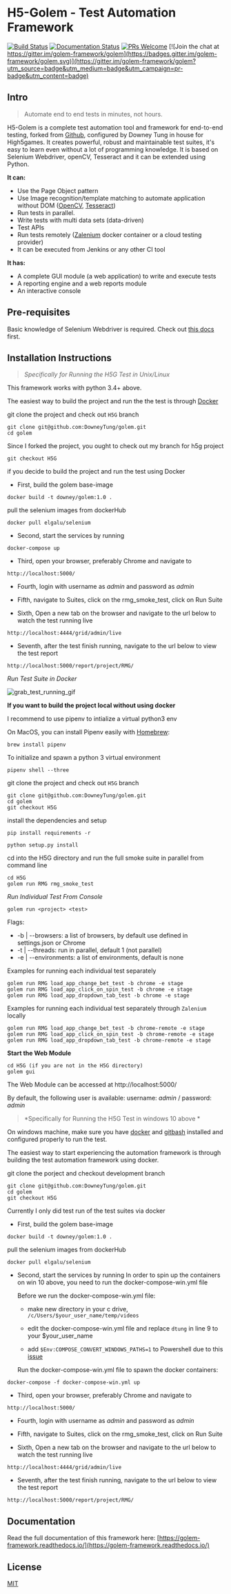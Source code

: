 H5-Golem - Test Automation Framework
==================================================
[![Build Status](https://travis-ci.org/lucianopuccio/golem.svg?branch=master)](https://travis-ci.org/lucianopuccio/golem)
[![Documentation Status](https://readthedocs.org/projects/golem-framework/badge/?version=latest)](https://golem-framework.readthedocs.io/en/latest/?badge=latest)
[![PRs Welcome](https://img.shields.io/badge/PRs-welcome-brightgreen.svg?style=flat-square)](http://makeapullrequest.com)
[![Join the chat at https://gitter.im/golem-framework/golem](https://badges.gitter.im/golem-framework/golem.svg)](https://gitter.im/golem-framework/golem?utm_source=badge&utm_medium=badge&utm_campaign=pr-badge&utm_content=badge)

Intro
--------------------------------------

>Automate end to end tests in minutes, not hours.


H5-Golem is a complete test automation tool and framework for end-to-end testing, forked from [Github](https://github.com/lucianopuccio/golem), configured by Downey Tung in house for High5games. It creates powerful, robust and maintainable test suites, it's easy to learn even without a lot of programming knowledge. It is based on Selenium Webdriver, openCV, Tesseract and it can be extended using Python.

**It can:**
* Use the Page Object pattern
* Use Image recognition/template matching to automate application without DOM ([OpenCV](https://opencv-python-tutroals.readthedocs.io/en/latest/py_tutorials/py_imgproc/py_template_matching/py_template_matching.html#template-matching), [Tesseract](https://github.com/madmaze/pytesseract))
* Run tests in parallel.
* Write tests with multi data sets (data-driven)
* Test APIs
* Run tests remotely ([Zalenium](https://opensource.zalando.com/zalenium/) docker container or a cloud testing provider)
* It can be executed from Jenkins or any other CI tool


**It has:**
* A complete GUI module (a web application) to write and execute tests
* A reporting engine and a web reports module
* An interactive console


Pre-requisites
--------------------------------------

Basic knowledge of Selenium Webdriver is required. Check out [this docs](https://golem-framework.readthedocs.io/en/latest/installation.html) first.


Installation Instructions
--------------------------------------

>*Specifically for Running the H5G Test in Unix/Linux*


This framework works with python 3.4+ above.

The easiest way to build the project and run the the test is through [Docker](https://store.docker.com/search?offering=community&type=edition)

git clone the project and check out `H5G` branch

```
git clone git@github.com:DowneyTung/golem.git
cd golem
```

Since I forked the project, you ought to check out my branch for h5g project

```
git checkout H5G
```

if you decide to build the project and run the test using Docker

  - First, build the golem base-image

```
docker build -t downey/golem:1.0 .
```
   pull the selenium images from dockerHub
```
docker pull elgalu/selenium
```

  - Second, start the services by running
```
docker-compose up
```

  - Third, open your browser, preferably Chrome and navigate to
```
http://localhost:5000/
```

  - Fourth, login with username as *admin* and password as *admin*

  - Fifth, navigate to Suites, click on the rmg_smoke_test, click on Run Suite

  - Sixth, Open a new tab on the browser and navigate to the url below to watch the test running live
```
http://localhost:4444/grid/admin/live
```
  - Seventh, after the test finish running, navigate to the url below to view the test report
```
http://localhost:5000/report/project/RMG/
```
*Run Test Suite in Docker*

![grab_test_running_gif](https://github.com/DowneyTung/golem/blob/H5G/images/Golem_test_parallel.gif)

**If you want to build the project local without using docker**

I recommend to use pipenv to intialize a virtual python3 env

On MacOS, you can install Pipenv easily with [Homebrew](https://brew.sh/):

```
brew install pipenv
```

To initialize and spawn a python 3 virtual environment

```
pipenv shell --three
```

git clone the project and check out `H5G` branch

```
git clone git@github.com:DowneyTung/golem.git
cd golem
git checkout H5G
```

install the dependencies and setup

```
pip install requirements -r
```
```
python setup.py install
```


cd into the H5G directory and run the full smoke suite in parallel from command line
```
cd H5G
golem run RMG rmg_smoke_test
```

*Run Individual Test From Console*

```
golem run <project> <test>
```

Flags:

* -b | --browsers: a list of browsers, by default use defined in settings.json or Chrome
* -t | --threads: run in parallel, default 1 (not parallel)
* -e | --environments: a list of environments, default is none

Examples for running each individual test separately

```
golem run RMG load_app_change_bet_test -b chrome -e stage
golem run RMG load_app_click_on_spin_test -b chrome -e stage
golem run RMG load_app_dropdown_tab_test -b chrome -e stage
```

Examples for running each individual test separately through `Zalenium` locally

```
golem run RMG load_app_change_bet_test -b chrome-remote -e stage
golem run RMG load_app_click_on_spin_test -b chrome-remote -e stage
golem run RMG load_app_dropdown_tab_test -b chrome-remote -e stage
```

**Start the Web Module**
```
cd H5G (if you are not in the H5G directory)
golem gui
```

The Web Module can be accessed at http://localhost:5000/

By default, the following user is available: username: *admin* / password: *admin*

>*Specifically for Running the H5G Test in windows 10 above *

On windows machine, make sure you have [docker](https://store.docker.com/editions/community/docker-ce-desktop-windows) and [gitbash](https://git-scm.com/download/win) installed and configured properly to run the test.

The easiest way to start experiencing the automation framework is through building the test automation framework using docker.

git clone the porject and checkout development branch
```
git clone git@github.com:DowneyTung/golem.git
cd golem
git checkout H5G
```

Currently I only did test run of the test suites via docker

  - First, build the golem base-image

```
docker build -t downey/golem:1.0 .
```
   pull the selenium images from dockerHub
```
docker pull elgalu/selenium
```

  - Second, start the services by running
    In order to spin up the containers on win 10 above, you need to run the docker-compose-win.yml file

    Before we run the docker-compose-win.yml file:
     - make new directory in your c drive, `/c/Users/$your_user_name/temp/videos`

     - edit the docker-compose-win.yml file and replace `dtung` in line 9 to your $your_user_name

     - add `$Env:COMPOSE_CONVERT_WINDOWS_PATHS=1` to Powershell due to this [issue](https://stackoverflow.com/questions/51466393/cannot-set-traefik-via-labels-inside-docker-compose-yml)

    Run the docker-compose-win.yml file to spawn the docker containers:

```
docker-compose -f docker-compose-win.yml up
```

  - Third, open your browser, preferably Chrome and navigate to
```
http://localhost:5000/
```

  - Fourth, login with username as *admin* and password as *admin*

  - Fifth, navigate to Suites, click on the rmg_smoke_test, click on Run Suite

  - Sixth, Open a new tab on the browser and navigate to the url below to watch the test running live
```
http://localhost:4444/grid/admin/live
```
  - Seventh, after the test finish running, navigate to the url below to view the test report
```
http://localhost:5000/report/project/RMG/
```

Documentation
--------------------------------------

Read the full documentation of this framework here: [https://golem-framework.readthedocs.io/](https://golem-framework.readthedocs.io/)

License
--------------------------------------

[MIT](https://tldrlegal.com/license/mit-license)
